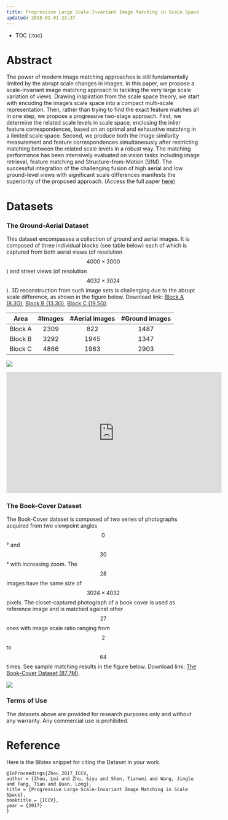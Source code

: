 ```yaml
---
title: Progressive Large Scale-Invariant Image Matching in Scale Space
updated: 2018-01-01 23:37
---
```


* TOC
{:toc}

# Abstract

The power of modern image matching approaches is still fundamentally limited by the abrupt scale changes in images. In this paper, we propose a scale-invariant image matching approach to tackling the very large scale variation of views. Drawing inspiration from the scale space theory, we start with encoding the image’s scale space into a compact multi-scale representation. Then, rather than trying to find the exact feature matches all in one step, we propose a progressive two-stage approach. First, we determine the related scale levels in scale space, enclosing the inlier feature correspondences, based on an optimal and exhaustive matching in a limited scale space. Second, we produce both the image similarity measurement and feature correspondences simultaneously after restricting matching between the related scale levels in a robust way. The matching performance has been intensively evaluated on vision tasks including image retrieval, feature matching and Structure-from-Motion (SfM). The successful integration of the challenging fusion of high aerial and low ground-level views with significant scale differences manifests the superiority of the proposed approach. (Access the full paper [here](./files/iccv2017.pdf))

<div class="divider"></div>

# Datasets

### The Ground-Aerial Dataset

This dataset encompasses a collection of ground and aerial images. It is composed of three individual blocks (see table below) each of which is captured from both aerial views (of resolution $$4000\times3000$$) and street views (of resolution $$4032\times3024$$). 3D reconstruction from such image sets is challenging due to the abrupt scale difference, as shown in the figure below. Download link: [Block A (8.3G)](https://drive.google.com/open?id=1HhZfye7_fPGiXNnbrpqzhskfcl3d9Pgm), [Block B (13.3G)](https://drive.google.com/open?id=1mkYktK_q-C2ykpb1slVAclBIlrq7Fsci), [Block C (19.5G)](https://drive.google.com/open?id=1E-IUbNfX_l8gP_zFt0-Zpclk6Jk72IUP).

| Area | #Images | #Aerial images | #Ground images |
|:----:|:-------:|:--------------:|:--------------:|
| Block A | 2309 | 822 | 1487 |
| Block B | 3292 | 1945| 1347 |
| Block C | 4866 | 1963| 2903 |

![]({{site.baseurl}}/images/ground_aerial.png)

<iframe width="560" height="315" src="https://youtu.be/GXFufpVK-gI" frameborder="0" allowfullscreen></iframe>


### The Book-Cover Dataset

The Book-Cover dataset is composed of two series of photographs acquired from two viewpoint angles $$0$$° and $$30$$° with increasing zoom. The $$28$$ images have the same size of $$3024\times4032$$ pixels. The closet-captured photograph of a book cover is used as reference image and is matched against other $$27$$ ones with image scale ratio ranging from $$2$$ to $$64$$ times.
See sample matching results in the figure below. Download link: [The Book-Cover Dataset (87.7M)](https://drive.google.com/file/d/1IO533xhsEAME-phqYX0fnOPI3TWkWSA9/view?usp=sharing).

![]({{site.baseurl}}/images/scale_match.png)

### Terms of Use

The datasets above are provided for research purposes only and without any warranty. Any commercial use is prohibited. 

<div class="divider"></div>

# Reference

Here is the Bibtex snippet for citing the Dataset in your work.

```
@InProceedings{Zhou_2017_ICCV,
author = {Zhou, Lei and Zhu, Siyu and Shen, Tianwei and Wang, Jinglu and Fang, Tian and Quan, Long},
title = {Progressive Large Scale-Invariant Image Matching in Scale Space},
booktitle = {ICCV},
year = {2017}
}
```


